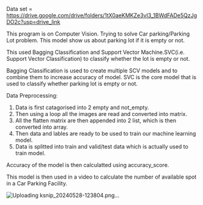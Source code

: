 Data set = https://drive.google.com/drive/folders/1tX0aeKMKZe3vI3_1BWdFADe5QzJgDO2c?usp=drive_link

This program is on Computer Vision.
Trying to solve Car parking/Parking Lot problem. This model show us about parking lot if it is empty or not.

This used Bagging Classification and  Support Vector Machine.SVC(i.e. Support Vector Classification) to classify whether the lot is empty or not.

Bagging Classification is used to create multiple SCV models and to combine them to increase accuracy of model.
SVC is the core model that is used to classify whether parking lot is empty or not.

Data Preprocessing:
1. Data is first catagorised into 2 empty and not_empty.
2. Then using a loop all the images are read and converted into matrix.
3. All the flatten matrix are then appended into 2 list, which is then converted into array.
4. Then data and lables are ready to be used to train our machine learning model.
5. Data is splitted into train and valid/test data which is actually used to train model.

Accuracy of the model is then calculatted using accuracy_score.

This model is then used in a video to calculate the number of available spot in a Car Parking Facility.

![Uploading ksnip_20240528-123804.png…]()
